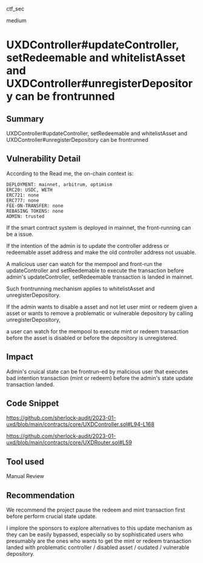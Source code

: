 ctf_sec

medium

# UXDController#updateController, setRedeemable and whitelistAsset and UXDController#unregisterDepository can be frontrunned

## Summary

UXDController#updateController, setRedeemable and whitelistAsset and UXDController#unregisterDepository can be frontrunned

## Vulnerability Detail

According to the Read me, the on-chain context is:

```solidity
DEPLOYMENT: mainnet, arbitrum, optimism
ERC20: USDC, WETH
ERC721: none
ERC777: none
FEE-ON-TRANSFER: none
REBASING TOKENS: none
ADMIN: trusted
```

If the smart contract system is deployed in mainnet, the front-running can be a issue.

If the intention of the admin is to update the controller address or redeemable asset address and make the old controller address not usuable.

A malicious user can watch for the mempool and front-run the updateController and setReedemable to execute the transaction before admin's updateController, setRedeemable transaction is landed in mainnet.

Such frontrunning mechanism applies to whitelistAsset and unregisterDepository.

If the admin wants to disable a asset and not let user mint or redeem given a asset or wants to remove a problematic or vulnerable depository by calling unregisterDepository,

 a user can watch for the mempool to execute mint or redeem transaction before the asset is disabled or before the depository is unregistered.

## Impact

Admin's cruical state can be frontrun-ed by malicious user that executes bad intention transaction (mint or redeem) before the admin's state update transaction landed.

## Code Snippet

https://github.com/sherlock-audit/2023-01-uxd/blob/main/contracts/core/UXDController.sol#L94-L168

https://github.com/sherlock-audit/2023-01-uxd/blob/main/contracts/core/UXDRouter.sol#L59

## Tool used

Manual Review

## Recommendation

We recommend the project pause the redeem and mint transaction first before perform crucial state update. 

I implore the sponsors to explore alternatives to this update mechanism as they can be easily bypassed, especially so by sophisticated users who presumably are the ones who wants to get the mint or redeem transaction landed with problematic controller / disabled asset / oudated / vulnerable depository.



